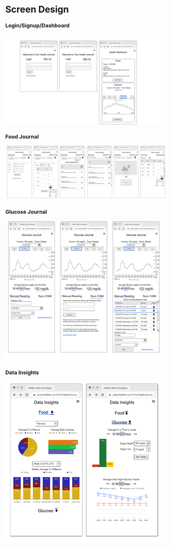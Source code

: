 # Screen Design

### Login/Signup/Dashboard
![Login/Signup](wireframes/LoginSignup.png)

### Food Journal
![Food Journal](wireframes/Food.png)

### Glucose Journal
![Glucose Journal](wireframes/Glucose.png)

### Data Insights
![Data Insights](wireframes/Data_Insights.png)